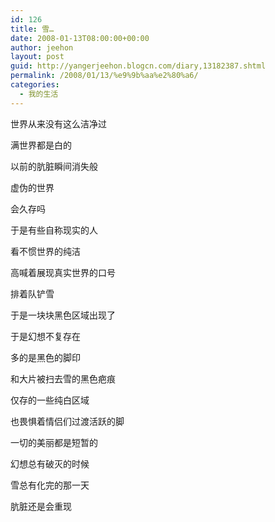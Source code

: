 ```yaml
---
id: 126
title: 雪…
date: 2008-01-13T08:00:00+00:00
author: jeehon
layout: post
guid: http://yangerjeehon.blogcn.com/diary,13182387.shtml
permalink: /2008/01/13/%e9%9b%aa%e2%80%a6/
categories:
  - 我的生活
---
```

世界从来没有这么洁净过
  
满世界都是白的
  
以前的肮脏瞬间消失般
  
虚伪的世界
  
会久存吗
  
于是有些自称现实的人
  
看不惯世界的纯洁
  
高喊着展现真实世界的口号
  
排着队铲雪
  
于是一块块黑色区域出现了
  
于是幻想不复存在
  
多的是黑色的脚印
  
和大片被扫去雪的黑色疤痕
  
仅存的一些纯白区域
  
也畏惧着情侣们过渡活跃的脚
  
一切的美丽都是短暂的
  
幻想总有破灭的时候
  
雪总有化完的那一天
  
肮脏还是会重现